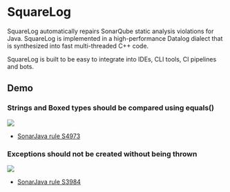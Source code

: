 # SquareLog

SquareLog automatically repairs SonarQube static analysis
violations for Java. SquareLog is implemented in a high-performance
Datalog dialect that is synthesized into fast multi-threaded C++
code.

SquareLog is built to be easy to integrate into IDEs, CLI tools,
CI pipelines and bots.

## Demo

### Strings and Boxed types should be compared using equals()

![](https://i.imgur.com/OT5nvEp.gif)

* [SonarJava rule S4973](https://rules.sonarsource.com/java/RSPEC-4973)

### Exceptions should not be created without being thrown

![](https://i.imgur.com/mbYgieq.gif)

* [SonarJava rule S3984](https://rules.sonarsource.com/java/RSPEC-3984)
